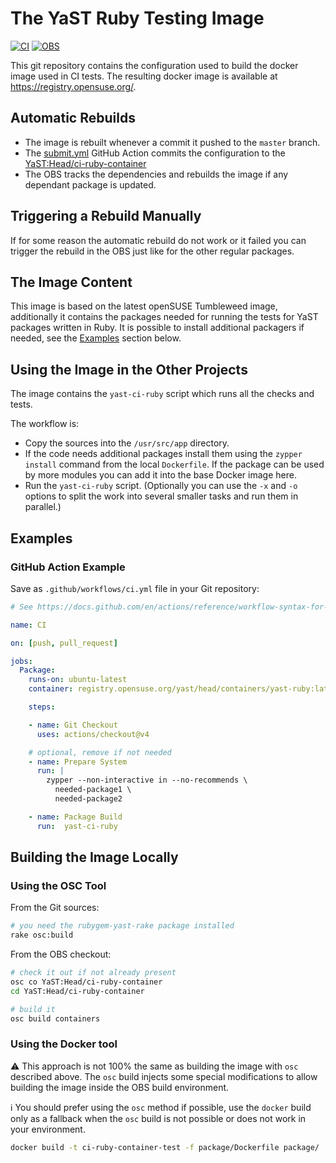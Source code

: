 # The YaST Ruby Testing Image

[![CI](https://github.com/yast/ci-ruby-container/actions/workflows/ci.yml/badge.svg?branch=master)](https://github.com/yast/ci-ruby-container/actions/workflows/ci.yml)
[![OBS](https://github.com/yast/ci-ruby-container/actions/workflows/submit.yml/badge.svg)](https://github.com/yast/ci-ruby-container/actions/workflows/submit.yml)

This git repository contains the configuration used to build the docker
image used in CI tests.
The resulting docker image is available at https://registry.opensuse.org/.

## Automatic Rebuilds

- The image is rebuilt whenever a commit it pushed to the `master` branch.
- The [submit.yml](./.github/workflows/submit.yml)
  GitHub Action commits the configuration to the [YaST:Head/ci-ruby-container](
  https://build.opensuse.org/package/show/YaST:Head/ci-ruby-container)
- The OBS tracks the dependencies and rebuilds the image if any dependant package
  is updated.

## Triggering a Rebuild Manually

If for some reason the automatic rebuild do not work or it failed you can
trigger the rebuild in the OBS just like for the other regular packages.


## The Image Content

This image is based on the latest openSUSE Tumbleweed image, additionally
it contains the packages needed for running the tests for YaST packages written
in Ruby. It is possible to install additional packagers if needed, see the
[Examples](#examples) section below.

## Using the Image in the Other Projects

The image contains the `yast-ci-ruby` script which runs all the checks and tests.

The workflow is:

- Copy the sources into the `/usr/src/app` directory.
- If the code needs additional packages install them using the `zypper install`
  command from the local `Dockerfile`. If the package can be used by more modules
  you can add it into the base Docker image here.
- Run the `yast-ci-ruby` script. (Optionally you can use the `-x` and `-o`
  options to split the work into several smaller tasks and run them in parallel.)

## Examples

### GitHub Action Example

Save as `.github/workflows/ci.yml` file in your Git repository:

```yaml
# See https://docs.github.com/en/actions/reference/workflow-syntax-for-github-actions

name: CI

on: [push, pull_request]

jobs:
  Package:
    runs-on: ubuntu-latest
    container: registry.opensuse.org/yast/head/containers/yast-ruby:latest

    steps:

    - name: Git Checkout
      uses: actions/checkout@v4

    # optional, remove if not needed
    - name: Prepare System
      run: |
        zypper --non-interactive in --no-recommends \
          needed-package1 \
          needed-package2

    - name: Package Build
      run:  yast-ci-ruby
```


## Building the Image Locally

### Using the OSC Tool

From the Git sources:

```sh
# you need the rubygem-yast-rake package installed
rake osc:build
```

From the OBS checkout:

```sh
# check it out if not already present
osc co YaST:Head/ci-ruby-container
cd YaST:Head/ci-ruby-container

# build it
osc build containers
```

### Using the Docker tool

️:warning: This approach is not 100% the same as building the image with `osc` described above.
The `osc` build injects some special modifications to allow building the image inside
the OBS build environment.

:information_source:️ You should prefer using the `osc` method if possible, use the `docker`
build only as a fallback when the `osc` build is not possible or does not work in your environment.

```sh
docker build -t ci-ruby-container-test -f package/Dockerfile package/
```
